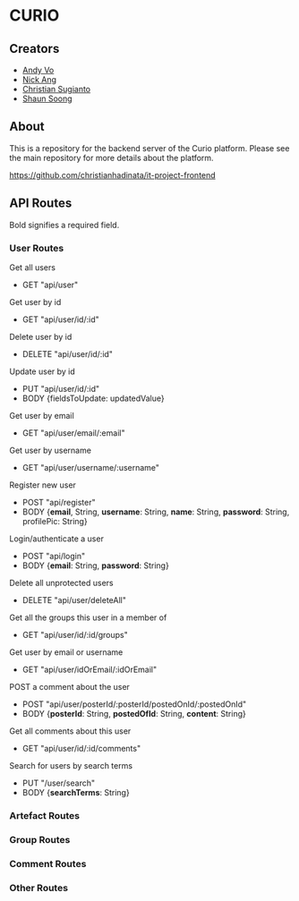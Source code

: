 # CURIO

## Creators

- [Andy Vo](https://github.com/voandy)
- [Nick Ang](https://github.com/nickangmc)
- [Christian Sugianto](https://github.com/christianhadinata)
- [Shaun Soong](https://github.com/Shankskun)

## About

This is a repository for the backend server of the Curio platform. Please see the main repository for more details about the platform.

https://github.com/christianhadinata/it-project-frontend

## API Routes

Bold signifies a required field.

### User Routes

Get all users
- GET "api/user"

Get user by id
- GET "api/user/id/:id"

Delete user by id
- DELETE "api/user/id/:id"

Update user by id
- PUT "api/user/id/:id"
- BODY {fieldsToUpdate: updatedValue}

Get user by email
- GET "api/user/email/:email"

Get user by username
- GET "api/user/username/:username"

Register new user
- POST "api/register"
- BODY {**email**, String, **username**: String, **name**: String, **password**: String, profilePic: String}

Login/authenticate a user
- POST "api/login"
- BODY {**email**: String, **password**: String}

Delete all unprotected users
- DELETE "api/user/deleteAll"

Get all the groups this user in a member of
- GET "api/user/id/:id/groups"

Get user by email or username
- GET "api/user/idOrEmail/:idOrEmail"

POST a comment about the user
- POST "api/user/posterId/:posterId/postedOnId/:postedOnId"
- BODY {**posterId**: String, **postedOfId**: String, **content**: String}

Get all comments about this user
- GET "api/user/id/:id/comments"

Search for users by search terms
- PUT "/user/search"
- BODY {**searchTerms**: String}

### Artefact Routes

### Group Routes

### Comment Routes

### Other Routes